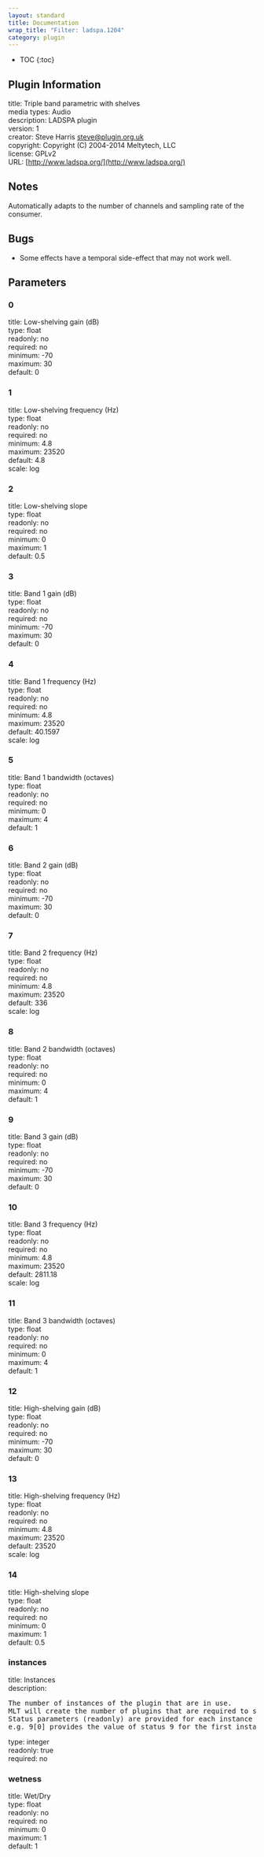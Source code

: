 ```yaml
---
layout: standard
title: Documentation
wrap_title: "Filter: ladspa.1204"
category: plugin
---
```

* TOC
{:toc}

## Plugin Information

title: Triple band parametric with shelves  
media types:
Audio  
description: LADSPA plugin  
version: 1  
creator: Steve Harris <steve@plugin.org.uk>  
copyright: Copyright (C) 2004-2014 Meltytech, LLC  
license: GPLv2  
URL: [http://www.ladspa.org/](http://www.ladspa.org/)  

## Notes

Automatically adapts to the number of channels and sampling rate of the consumer.

## Bugs

* Some effects have a temporal side-effect that may not work well.


## Parameters

### 0

title: Low-shelving gain (dB)    
type: float  
readonly: no  
required: no  
minimum: -70  
maximum: 30  
default: 0  

### 1

title: Low-shelving frequency (Hz)    
type: float  
readonly: no  
required: no  
minimum: 4.8  
maximum: 23520  
default: 4.8  
scale: log  

### 2

title: Low-shelving slope    
type: float  
readonly: no  
required: no  
minimum: 0  
maximum: 1  
default: 0.5  

### 3

title: Band 1 gain (dB)    
type: float  
readonly: no  
required: no  
minimum: -70  
maximum: 30  
default: 0  

### 4

title: Band 1 frequency (Hz)    
type: float  
readonly: no  
required: no  
minimum: 4.8  
maximum: 23520  
default: 40.1597  
scale: log  

### 5

title: Band 1 bandwidth (octaves)    
type: float  
readonly: no  
required: no  
minimum: 0  
maximum: 4  
default: 1  

### 6

title: Band 2 gain (dB)    
type: float  
readonly: no  
required: no  
minimum: -70  
maximum: 30  
default: 0  

### 7

title: Band 2 frequency (Hz)    
type: float  
readonly: no  
required: no  
minimum: 4.8  
maximum: 23520  
default: 336  
scale: log  

### 8

title: Band 2 bandwidth (octaves)    
type: float  
readonly: no  
required: no  
minimum: 0  
maximum: 4  
default: 1  

### 9

title: Band 3 gain (dB)    
type: float  
readonly: no  
required: no  
minimum: -70  
maximum: 30  
default: 0  

### 10

title: Band 3 frequency (Hz)    
type: float  
readonly: no  
required: no  
minimum: 4.8  
maximum: 23520  
default: 2811.18  
scale: log  

### 11

title: Band 3 bandwidth (octaves)    
type: float  
readonly: no  
required: no  
minimum: 0  
maximum: 4  
default: 1  

### 12

title: High-shelving gain (dB)    
type: float  
readonly: no  
required: no  
minimum: -70  
maximum: 30  
default: 0  

### 13

title: High-shelving frequency (Hz)    
type: float  
readonly: no  
required: no  
minimum: 4.8  
maximum: 23520  
default: 23520  
scale: log  

### 14

title: High-shelving slope    
type: float  
readonly: no  
required: no  
minimum: 0  
maximum: 1  
default: 0.5  

### instances

title: Instances    
description:
<pre>
The number of instances of the plugin that are in use.
MLT will create the number of plugins that are required to support the number of audio channels.
Status parameters (readonly) are provided for each instance and are accessed by specifying the instance number after the identifier (starting at zero).
e.g. 9[0] provides the value of status 9 for the first instance.
</pre>
type: integer  
readonly: true  
required: no  

### wetness

title: Wet/Dry    
type: float  
readonly: no  
required: no  
minimum: 0  
maximum: 1  
default: 1  

